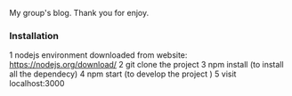 My group's blog. Thank you for enjoy.

### Installation ###
1 nodejs environment downloaded from website: https://nodejs.org/download/
2 git clone the project
3 npm install (to install all the dependecy)
4 npm start (to develop the project )
5 visit localhost:3000 
